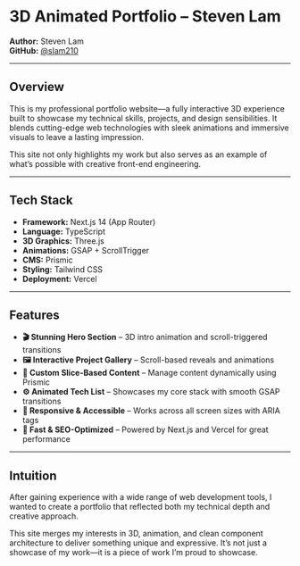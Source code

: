 # 3D Animated Portfolio – Steven Lam

**Author:** Steven Lam  
**GitHub:** [@slam210](https://github.com/slam210)

---

## Overview

This is my professional portfolio website—a fully interactive 3D experience built to showcase my technical skills, projects, and design sensibilities. It blends cutting-edge web technologies with sleek animations and immersive visuals to leave a lasting impression.

This site not only highlights my work but also serves as an example of what’s possible with creative front-end engineering.

---

## Tech Stack

- **Framework:** Next.js 14 (App Router)  
- **Language:** TypeScript  
- **3D Graphics:** Three.js  
- **Animations:** GSAP + ScrollTrigger  
- **CMS:** Prismic  
- **Styling:** Tailwind CSS  
- **Deployment:** Vercel  

---

## Features

- **🎬 Stunning Hero Section** – 3D intro animation and scroll-triggered transitions  
- **🖼 Interactive Project Gallery** – Scroll-based reveals and animations  
- **🧩 Custom Slice-Based Content** – Manage content dynamically using Prismic  
- **⚙️ Animated Tech List** – Showcases my core stack with smooth GSAP transitions  
- **📱 Responsive & Accessible** – Works across all screen sizes with ARIA tags  
- **🚀 Fast & SEO-Optimized** – Powered by Next.js and Vercel for great performance  

---

## Intuition

After gaining experience with a wide range of web development tools, I wanted to create a portfolio that reflected both my technical depth and creative approach.

This site merges my interests in 3D, animation, and clean component architecture to deliver something unique and expressive. It’s not just a showcase of my work—it is a piece of work I’m proud to showcase.
